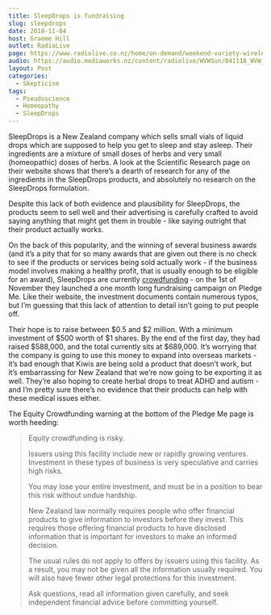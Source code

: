 ```yaml
---
title: SleepDrops is fundraising
slug: sleepdrops
date: 2018-11-04
host: Graeme Hill
outlet: RadioLive
page: https://www.radiolive.co.nz/home/on-demand/weekend-variety-wireless/2018/11/weekend-variety-wireless-icymi-041118.html
audio: https://audio.mediaworks.nz/content/radiolive/WVWSun/041118_WVW_SkepticalThoughts.mp3
layout: Post
categories:
  - Skepticism
tags:
  - Pseudoscience
  - Homeopathy
  - SleepDrops
---
```


SleepDrops is a New Zealand company which sells small vials of liquid drops which are supposed to help you get to sleep and stay asleep. Their ingredients are a mixture of small doses of herbs and very small (homeopathic) doses of herbs. A look at the Scientific Research page on their website shows that there’s a dearth of research for any of the ingredients in the SleepDrops products, and absolutely no research on the SleepDrops formulation.

<!-- more -->

Despite this lack of both evidence and plausibility for SleepDrops, the products seem to sell well and their advertising is carefully crafted to avoid saying anything that might get them in trouble - like saying outright that their product actually works.

On the back of this popularity, and the winning of several business awards (and it’s a pity that for so many awards that are given out there is no check to see if the products or services being sold actually work - if the business model involves making a healthy profit, that is usually enough to be eligible for an award), SleepDrops are currently [crowdfunding](https://www.pledgeme.co.nz/investments/333-sleepdrops-sleep-support-system-limited) - on the 1st of November they launched a one month long fundraising campaign on Pledge Me. Like their website, the investment documents contain numerous typos, but I’m guessing that this lack of attention to detail isn’t going to put people off.

Their hope is to raise between $0.5 and $2 million. With a minimum investment of $500 worth of $1 shares. By the end of the first day, they had raised $588,000, and the total currently sits at $689,000. It’s worrying that the company is going to use this money to expand into overseas markets - it’s bad enough that Kiwis are being sold a product that doesn’t work, but it’s embarrassing for New Zealand that we’re now going to be exporting it as well. They’re also hoping to create herbal drops to treat ADHD and autism - and I’m pretty sure there’s no evidence that their products can help with these medical issues either.

The Equity Crowdfunding warning at the bottom of the Pledge Me page is worth heeding:

> Equity crowdfunding is risky.
>
> Issuers using this facility include new or rapidly growing ventures. Investment in these types of business is very speculative and carries high risks.
>
> You may lose your entire investment, and must be in a position to bear this risk without undue hardship.
>
> New Zealand law normally requires people who offer financial products to give information to investors before they invest. This requires those offering financial products to have disclosed information that is important for investors to make an informed decision.
>
> The usual rules do not apply to offers by issuers using this facility. As a result, you may not be given all the information usually required. You will also have fewer other legal protections for this investment.
>
> Ask questions, read all information given carefully, and seek independent financial advice before committing yourself.
